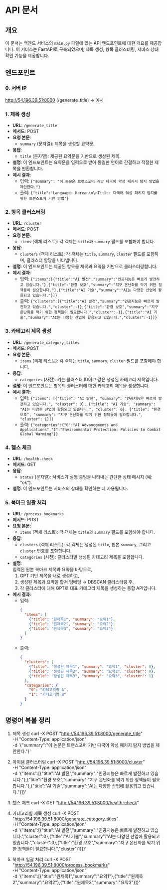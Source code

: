 # API 문서

## 개요
이 문서는 백엔드 서비스의 `main.py` 파일에 있는 API 엔드포인트에 대한 개요를 제공합니다. 이 서비스는 FastAPI로 구축되었으며, 제목 생성, 항목 클러스터링, 서비스 상태 확인 기능을 제공합니다.

## 엔드포인트
### 0. 서버 IP
http://54.196.39.51:8000 (/generate_title) -> 예시
### 1. 제목 생성
- **URL**: `/generate_title`
- **메서드**: POST
- **요청 본문**:
  - `summary` (문자열): 제목을 생성할 요약문.
- **응답**:
  - `title` (문자열): 제공된 요약문을 기반으로 생성된 제목.
- **설명**: 이 엔드포인트는 요약문을 입력으로 받아 동일한 언어로 간결하고 적절한 제목을 반환합니다.
- **예시 결과**:
  - 입력: `{"summary": "이 논문은 트랜스포머 기반 다국어 악성 패키지 탐지 방법을 제안한다."}`
  - 출력: `{"title":"Language: Korean\n\nTitle: 다국어 악성 패키지 탐지를 위한 트랜스포머 기반 방법"}`

### 2. 항목 클러스터링
- **URL**: `/cluster`
- **메서드**: POST
- **요청 본문**:
  - `items` (객체 리스트): 각 객체는 `title`과 `summary` 필드를 포함해야 합니다.
- **응답**:
  - `clusters` (객체 리스트): 각 객체는 `title`, `summary`, `cluster` 필드를 포함하며, 클러스터 할당을 나타냅니다.
- **설명**: 이 엔드포인트는 제공된 항목을 제목과 요약을 기반으로 클러스터링합니다.
- **예시 결과**:
  - 입력: `{"items":[{"title":"AI 발전","summary":"인공지능은 빠르게 발전하고 있습니다."},{"title":"환경 보호","summary":"지구 온난화를 막기 위한 정책들이 필요합니다."},{"title":"AI 기술","summary":"AI는 다양한 산업에 활용되고 있습니다."}]}`
  - 출력: `{"clusters":[{"title":"AI 발전","summary":"인공지능은 빠르게 발전하고 있습니다.","cluster":-1},{"title":"환경 보호","summary":"지구 온난화를 막기 위한 정책들이 필요합니다.","cluster":-1},{"title":"AI 기술","summary":"AI는 다양한 산업에 활용되고 있습니다.","cluster":-1}]}`

### 3. 카테고리 제목 생성
- **URL**: `/generate_category_titles`
- **메서드**: POST
- **요청 본문**:
  - `items` (객체 리스트): 각 객체는 `title`, `summary`, `cluster` 필드를 포함해야 합니다.
- **응답**:
  - `categories` (사전): 키는 클러스터 ID이고 값은 생성된 카테고리 제목입니다.
- **설명**: 이 엔드포인트는 항목의 클러스터에 대한 카테고리 제목을 생성합니다.
- **예시 결과**:
  - 입력: `{"items": [{"title": "AI 발전", "summary": "인공지능은 빠르게 발전하고 있습니다.", "cluster": 0}, {"title": "AI 기술", "summary": "AI는 다양한 산업에 활용되고 있습니다.", "cluster": 0}, {"title": "환경 보호", "summary": "지구 온난화를 막기 위한 정책들이 필요합니다.", "cluster": 1}]}`
  - 출력: `{"categories":{"0":"AI Advancements and Applications","1":"Environmental Protection: Policies to Combat Global Warming"}}`

### 4. 헬스 체크
- **URL**: `/health-check`
- **메서드**: GET
- **응답**:
  - `status` (문자열): 서비스가 실행 중임을 나타내는 간단한 상태 메시지 (예: "ok").
- **설명**: 이 엔드포인트는 서비스의 상태를 확인하는 데 사용됩니다.


### 5. 북마크 일괄 처리

- **URL**: `/process_bookmarks`
- **메서드**: POST
- **요청 본문**:
  - `items` (객체 리스트): 각 객체는 `title`과 `summary` 필드를 포함해야 합니다.
- **응답**:
  - `clusters` (객체 리스트): 각 객체는 생성된 `title`, 원본 `summary`, 그리고 `cluster` 번호를 포함합니다.
  - `categories` (사전): 클러스터별 생성된 카테고리 제목을 포함합니다.
- **설명**:  
  입력된 원본 북마크 제목과 요약을 바탕으로,  
  1) GPT 기반 제목을 새로 생성하고,  
  2) 생성된 제목과 요약을 합쳐 임베딩 → DBSCAN 클러스터링 후,  
  3) 각 클러스터에 대해 GPT로 대표 카테고리 제목을 생성하는 통합 API입니다.
- **예시 결과**:
  - 입력:  
    ```json
    {
      "items": [
        {"title": "원제목1", "summary": "요약1"},
        {"title": "원제목2", "summary": "요약2"},
        {"title": "원제목3", "summary": "요약3"}
      ]
    }
    ```
  - 출력:  
    ```json
    {
      "clusters": [
        {"title": "생성된 제목1", "summary": "요약1", "cluster": 0},
        {"title": "생성된 제목2", "summary": "요약2", "cluster": 0},
        {"title": "생성된 제목3", "summary": "요약3", "cluster": 1}
      ],
      "categories": {
        "0": "카테고리명 A",
        "1": "카테고리명 B"
      }
    }
    ```

## 명령어 복붙 정리
1) 제목 생성
curl -X POST "http://54.196.39.51:8000/generate_title" \
     -H "Content-Type: application/json" \
     -d '{"summary":"이 논문은 트랜스포머 기반 다국어 악성 패키지 탐지 방법을 제안한다."}'

2) 아이템 클러스터링
curl -X POST "http://54.196.39.51:8000/cluster" \
     -H "Content-Type: application/json" \
     -d '{"items":[{"title":"AI 발전","summary":"인공지능은 빠르게 발전하고 있습니다."},{"title":"환경 보호","summary":"지구 온난화를 막기 위한 정책들이 필요합니다."},{"title":"AI 기술","summary":"AI는 다양한 산업에 활용되고 있습니다."}]}'

3) 헬스 체크
curl -X GET "http://54.196.39.51:8000/health-check"

4) 카테고리별 제목 생성
curl -X POST "http://54.196.39.51:8000/generate_category_titles" \
     -H "Content-Type: application/json" \
     -d '{"items":[{"title":"AI 발전","summary":"인공지능은 빠르게 발전하고 있습니다.","cluster":0},{"title":"AI 기술","summary":"AI는 다양한 산업에 활용되고 있습니다.","cluster":0},{"title":"환경 보호","summary":"지구 온난화를 막기 위한 정책들이 필요합니다.","cluster":1}]}'

5) 북마크 일괄 처리
curl -X POST "http://54.196.39.51:8000/process_bookmarks" \
     -H "Content-Type: application/json" \
     -d '{"items":[{"title":"원제목1","summary":"요약1"},{"title":"원제목2","summary":"요약2"},{"title":"원제목3","summary":"요약3"}]}'